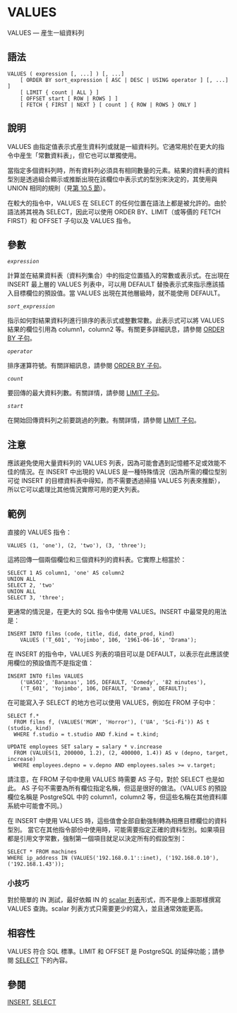 # VALUES

VALUES — 産生一組資料列

## 語法

```text
VALUES ( expression [, ...] ) [, ...]
    [ ORDER BY sort_expression [ ASC | DESC | USING operator ] [, ...] ]
    [ LIMIT { count | ALL } ]
    [ OFFSET start [ ROW | ROWS ] ]
    [ FETCH { FIRST | NEXT } [ count ] { ROW | ROWS } ONLY ]
```

## 說明

VALUES 由指定值表示式産生資料列或就是一組資料列。它通常用於在更大的指令中産生「常數資料表」，但它也可以單獨使用。

當指定多個資料列時，所有資料列必須具有相同數量的元素。結果的資料表的資料型別是透過組合顯示或推斷出現在該欄位中表示式的型別來決定的，其使用與 UNION 相同的規則（見[第 10.5 節](../../the-sql-language/type-conversion/union-case-and-related-constructs.md)）。

在較大的指令中，VALUES 在 SELECT 的任何位置在語法上都是被允許的。由於語法將其視為 SELECT，因此可以使用 ORDER BY、LIMIT（或等價的 FETCH FIRST）和 OFFSET 子句以及 VALUES 指令。

## 參數

_`expression`_

計算並在結果資料表（資料列集合）中的指定位置插入的常數或表示式。在出現在 INSERT 最上層的 VALUES 列表中，可以用 DEFAULT 替換表示式來指示應該插入目標欄位的預設值。當 VALUES 出現在其他層級時，就不能使用 DEFAULT。

_`sort_expression`_

指示如何對結果資料列進行排序的表示式或整數常數。此表示式可以將 VALUES 結果的欄位引用為 column1，column2 等。有關更多詳細訊息，請參閱 [ORDER BY 子句](select.md#order-by-clause)。

_`operator`_

排序運算符號。有關詳細訊息，請參閱 [ORDER BY 子句](select.md#order-by-clause)。

_`count`_

要回傳的最大資料列數。有關詳情，請參閱 [LIMIT 子句](select.md#limit-clause)。

_`start`_

在開始回傳資料列之前要跳過的列數。有關詳情，請參閱 [LIMIT 子句](select.md#limit-clause)。

## 注意

應該避免使用大量資料列的 VALUES 列表，因為可能會遇到記憶體不足或效能不佳的情況。在 INSERT 中出現的 VALUES 是一種特殊情況（因為所需的欄位型別可從 INSERT 的目標資料表中得知，而不需要透過掃描 VALUES 列表來推斷），所以它可以處理比其他情況實際可用的更大列表。

## 範例

直接的 VALUES 指令：

```text
VALUES (1, 'one'), (2, 'two'), (3, 'three');
```

這將回傳一個兩個欄位和三個資料列的資料表。它實際上相當於：

```text
SELECT 1 AS column1, 'one' AS column2
UNION ALL
SELECT 2, 'two'
UNION ALL
SELECT 3, 'three';
```

更通常的情況是，在更大的 SQL 指令中使用 VALUES。INSERT 中最常見的用法是：

```text
INSERT INTO films (code, title, did, date_prod, kind)
    VALUES ('T_601', 'Yojimbo', 106, '1961-06-16', 'Drama');
```

在 INSERT 的指令中，VALUES 列表的項目可以是 DEFAULT，以表示在此應該使用欄位的預設值而不是指定值：

```text
INSERT INTO films VALUES
    ('UA502', 'Bananas', 105, DEFAULT, 'Comedy', '82 minutes'),
    ('T_601', 'Yojimbo', 106, DEFAULT, 'Drama', DEFAULT);
```

在可能寫入子 SELECT 的地方也可以使用 VALUES，例如在 FROM 子句中：

```text
SELECT f.*
  FROM films f, (VALUES('MGM', 'Horror'), ('UA', 'Sci-Fi')) AS t (studio, kind)
  WHERE f.studio = t.studio AND f.kind = t.kind;

UPDATE employees SET salary = salary * v.increase
  FROM (VALUES(1, 200000, 1.2), (2, 400000, 1.4)) AS v (depno, target, increase)
  WHERE employees.depno = v.depno AND employees.sales >= v.target;
```

請注意，在 FROM 子句中使用 VALUES 時需要 AS 子句，對於 SELECT 也是如此。 AS 子句不需要為所有欄位指定名稱，但這是很好的做法。（VALUES 的預設欄位名稱是 PostgreSQL 中的 column1，column2 等，但這些名稱在其他資料庫系統中可能會不同。）

在 INSERT 中使用 VALUES 時，這些值會全部自動強制轉為相應目標欄位的資料型別。 當它在其他指令部份中使用時，可能需要指定正確的資料型別。如果項目都是引用文字常數，強制第一個項目就足以決定所有的假設型別：

```text
SELECT * FROM machines
WHERE ip_address IN (VALUES('192.168.0.1'::inet), ('192.168.0.10'), ('192.168.1.43'));
```

### 小技巧

對於簡單的 IN 測試，最好依賴 IN 的 [scalar 列表](../../the-sql-language/functions-and-operators/row-and-array-comparisons.md#9-23-1-in)形式，而不是像上面那樣撰寫 VALUES 查詢。scalar 列表方式只需要更少的寫入，並且通常效能更高。

## 相容性

VALUES 符合 SQL 標準。LIMIT 和 OFFSET 是 PostgreSQL 的延伸功能；請參閱 [SELECT](select.md) 下的內容。

## 參閱

[INSERT](insert.md), [SELECT](select.md)


